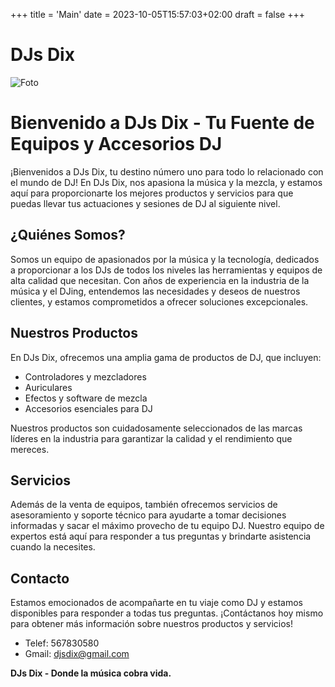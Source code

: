+++
title = 'Main'
date = 2023-10-05T15:57:03+02:00
draft = false
+++

# DJs Dix


![Foto](/images/logodj.jpg)


# Bienvenido a DJs Dix - Tu Fuente de Equipos y Accesorios DJ

¡Bienvenidos a DJs Dix, tu destino número uno para todo lo relacionado con el mundo de DJ! En DJs Dix, nos apasiona la música y la mezcla, y estamos aquí para proporcionarte los mejores productos y servicios para que puedas llevar tus actuaciones y sesiones de DJ al siguiente nivel.

## ¿Quiénes Somos?

Somos un equipo de apasionados por la música y la tecnología, dedicados a proporcionar a los DJs de todos los niveles las herramientas y equipos de alta calidad que necesitan. Con años de experiencia en la industria de la música y el DJing, entendemos las necesidades y deseos de nuestros clientes, y estamos comprometidos a ofrecer soluciones excepcionales.

## Nuestros Productos

En DJs Dix, ofrecemos una amplia gama de productos de DJ, que incluyen:

- Controladores y mezcladores
- Auriculares
- Efectos y software de mezcla
- Accesorios esenciales para DJ

Nuestros productos son cuidadosamente seleccionados de las marcas líderes en la industria para garantizar la calidad y el rendimiento que mereces.

## Servicios

Además de la venta de equipos, también ofrecemos servicios de asesoramiento y soporte técnico para ayudarte a tomar decisiones informadas y sacar el máximo provecho de tu equipo DJ. Nuestro equipo de expertos está aquí para responder a tus preguntas y brindarte asistencia cuando la necesites.

## Contacto

Estamos emocionados de acompañarte en tu viaje como DJ y estamos disponibles para responder a todas tus preguntas. ¡Contáctanos hoy mismo para obtener más información sobre nuestros productos y servicios!

- Telef: 567830580
- Gmail: djsdix@gmail.com

**DJs Dix - Donde la música cobra vida.**


